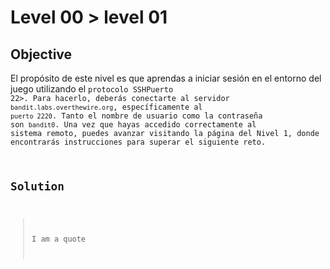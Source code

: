# Level 00 > level 01

## Objective
El propósito de este nivel es que aprendas a iniciar sesión en el entorno del juego utilizando el <code>protocolo SSH</code><code>Puerto 22>. Para hacerlo, deberás conectarte al servidor <code>bandit.labs.overthewire.org</code>, específicamente al <code>puerto 2220</code>.
Tanto el nombre de usuario como la contraseña son <code>bandit0</code>.
Una vez que hayas accedido correctamente al sistema remoto, puedes avanzar visitando la página del Nivel 1, donde encontrarás instrucciones para superar el siguiente reto.

## Solution

> I am a quote
